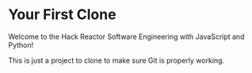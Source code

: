 # Your First Clone

Welcome to the Hack Reactor Software Engineering with JavaScript and Python!

This is just a project to clone to make sure Git is properly working.

